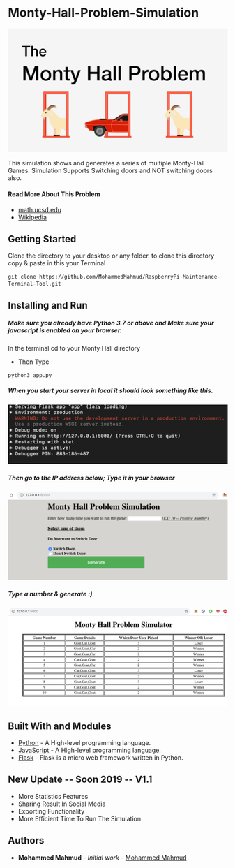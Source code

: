 # Monty-Hall-Problem-Simulation

![Monty Hall Problem](Pic/1.jpg) 

This simulation shows and generates a series of multiple Monty-Hall Games.
Simulation  Supports Switching doors and NOT switching doors also.

#### Read More About This Problem
* [math.ucsd.edu](https://math.ucsd.edu/~crypto/Monty/montybg.html)  
* [Wikipedia](https://en.wikipedia.org/wiki/Monty_Hall_problem) 


## Getting Started
Clone the directory to your desktop or any folder.
to clone this directory copy & paste in this your Terminal
```
git clone https://github.com/MohammedMahmud/RaspberryPi-Maintenance-Terminal-Tool.git
```

## Installing and Run 
##### Make sure you already have Python 3.7 or above and Make sure your javascript is enabled on your browser.
In the terminal cd to your Monty Hall directory
* Then Type 
```
python3 app.py 
```
##### When you start your server in local it should look something like this.
![Monty Hall Problem](Pic/2.png)
##### Then go to the IP address below; Type it in your browser
![Monty Hall Problem](Pic/3.png)
##### Type a number & generate :) 
![Monty Hall Problem](Pic/Image.png)

## Built With and Modules
* [Python](https://www.python.org) - A High-level programming language.
* [JavaScript](https://www.javascript.com/) - A High-level programming language.
* [Flask](http://flask.pocoo.org/) - Flask is a micro web framework written in Python.

## New Update -- Soon 2019 -- V1.1
* More Statistics Features
* Sharing Result In Social Media
* Exporting Functionality
* More Efficient Time To Run The Simulation

## Authors
* **Mohammed Mahmud** - *Initial work* - [Mohammed Mahmud](https://github.com/MohammedMahmud)

